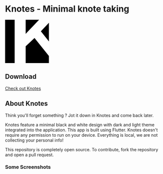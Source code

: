 # Knotes - Minimal knote taking

![Knotes](https://raw.githubusercontent.com/emilsharier/Knotes/master/android/app/src/main/res/mipmap-xhdpi/icon.png)

## Download

[Check out Knotes](https://play.google.com/store/apps/details?id=com.emil_codes.knotes "Knotes - Minimal Note Taking")

## About Knotes

Think you'll forget something ? Jot it down in Knotes and come back later.

Knotes feature a minimal black and white design with dark and light theme integrated into the application. This app is built using Flutter.
Knotes doesn't require any permission to run on your device. Everything is local, we are not collecting your personal info!

This repository is completely open source. To contribute, fork the repository and open a pull request.

### Some Screenshots